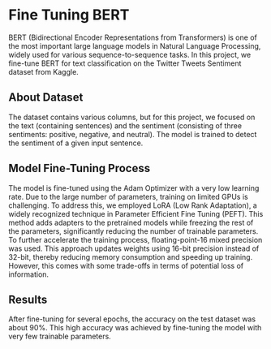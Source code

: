 # Fine Tuning BERT

BERT (Bidirectional Encoder Representations from Transformers) is one of the most important large language models in Natural Language Processing, widely used for various sequence-to-sequence tasks. In this project, we fine-tune BERT for text classification on the Twitter Tweets Sentiment dataset from Kaggle.

## About Dataset

The dataset contains various columns, but for this project, we focused on the text (containing sentences) and the sentiment (consisting of three sentiments: positive, negative, and neutral). The model is trained to detect the sentiment of a given input sentence.

## Model Fine-Tuning Process

The model is fine-tuned using the Adam Optimizer with a very low learning rate. Due to the large number of parameters, training on limited GPUs is challenging. To address this, we employed LoRA (Low Rank Adaptation), a widely recognized technique in Parameter Efficient Fine Tuning (PEFT). This method adds adapters to the pretrained models while freezing the rest of the parameters, significantly reducing the number of trainable parameters. To further accelerate the training process, floating-point-16 mixed precision was used. This approach updates weights using 16-bit precision instead of 32-bit, thereby reducing memory consumption and speeding up training. However, this comes with some trade-offs in terms of potential loss of information.

## Results

After fine-tuning for several epochs, the accuracy on the test dataset was about 90%. This high accuracy was achieved by fine-tuning the model with very few trainable parameters.

